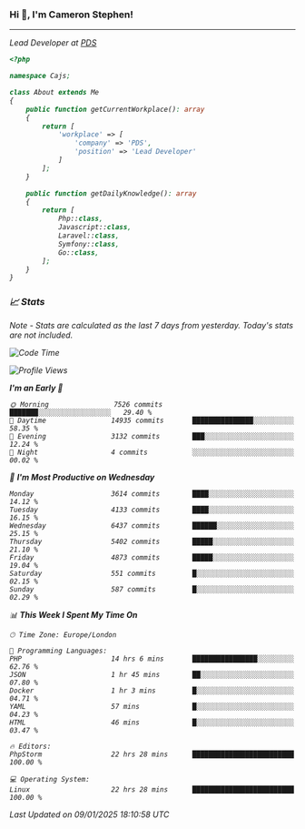 ### Hi 👋, I'm Cameron Stephen!
<hr>
<p><em>Lead Developer at <a href="https://prindatasolutions.co.uk">PDS</a></p>


```php
<?php

namespace Cajs;

class About extends Me
{
    public function getCurrentWorkplace(): array
    {
        return [
            'workplace' => [
                'company' => 'PDS',
                'position' => 'Lead Developer'
            ]
        ];
    }

    public function getDailyKnowledge(): array
    {
        return [
            Php::class,
            Javascript::class,
            Laravel::class,
            Symfony::class,
            Go::class,
        ];
    }
}
```

### 📈 Stats
<p><em>Note - Stats are calculated as the last 7 days from yesterday. Today's stats are not included.</em></p>


<!--START_SECTION:waka-->
![Code Time](http://img.shields.io/badge/Code%20Time-4%2C179%20hrs%208%20mins-blue)

![Profile Views](http://img.shields.io/badge/Profile%20Views-0-blue)

**I'm an Early 🐤** 

```text
🌞 Morning                7526 commits        ███████░░░░░░░░░░░░░░░░░░   29.40 % 
🌆 Daytime                14935 commits       ███████████████░░░░░░░░░░   58.35 % 
🌃 Evening                3132 commits        ███░░░░░░░░░░░░░░░░░░░░░░   12.24 % 
🌙 Night                  4 commits           ░░░░░░░░░░░░░░░░░░░░░░░░░   00.02 % 
```
📅 **I'm Most Productive on Wednesday** 

```text
Monday                   3614 commits        ████░░░░░░░░░░░░░░░░░░░░░   14.12 % 
Tuesday                  4133 commits        ████░░░░░░░░░░░░░░░░░░░░░   16.15 % 
Wednesday                6437 commits        ██████░░░░░░░░░░░░░░░░░░░   25.15 % 
Thursday                 5402 commits        █████░░░░░░░░░░░░░░░░░░░░   21.10 % 
Friday                   4873 commits        █████░░░░░░░░░░░░░░░░░░░░   19.04 % 
Saturday                 551 commits         █░░░░░░░░░░░░░░░░░░░░░░░░   02.15 % 
Sunday                   587 commits         █░░░░░░░░░░░░░░░░░░░░░░░░   02.29 % 
```


📊 **This Week I Spent My Time On** 

```text
🕑︎ Time Zone: Europe/London

💬 Programming Languages: 
PHP                      14 hrs 6 mins       ████████████████░░░░░░░░░   62.76 % 
JSON                     1 hr 45 mins        ██░░░░░░░░░░░░░░░░░░░░░░░   07.80 % 
Docker                   1 hr 3 mins         █░░░░░░░░░░░░░░░░░░░░░░░░   04.71 % 
YAML                     57 mins             █░░░░░░░░░░░░░░░░░░░░░░░░   04.23 % 
HTML                     46 mins             █░░░░░░░░░░░░░░░░░░░░░░░░   03.47 % 

🔥 Editors: 
PhpStorm                 22 hrs 28 mins      █████████████████████████   100.00 % 

💻 Operating System: 
Linux                    22 hrs 28 mins      █████████████████████████   100.00 % 
```


 Last Updated on 09/01/2025 18:10:58 UTC
<!--END_SECTION:waka-->
